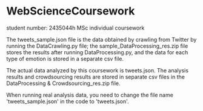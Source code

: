 # WebScienceCoursework
student number: 2435044h
MSc individual coursework


The tweets_sample.json file is the data obtained by crawling from Twitter by running the DataCrawling.py file; the sample_DataProcessing_res.zip file stores the results after running DataProcessing.py, and the data for each type of emotion is stored in a separate csv file.


The actual data analyzed by this coursework is tweets.json. The analysis results and crowdsourcing results are stored in separate csv files in the DataProcessing & Crowdsourcing_res.zip file.


When running real analysis data, you need to change the file name 'tweets_sample.json' in the code to 'tweets.json'.
